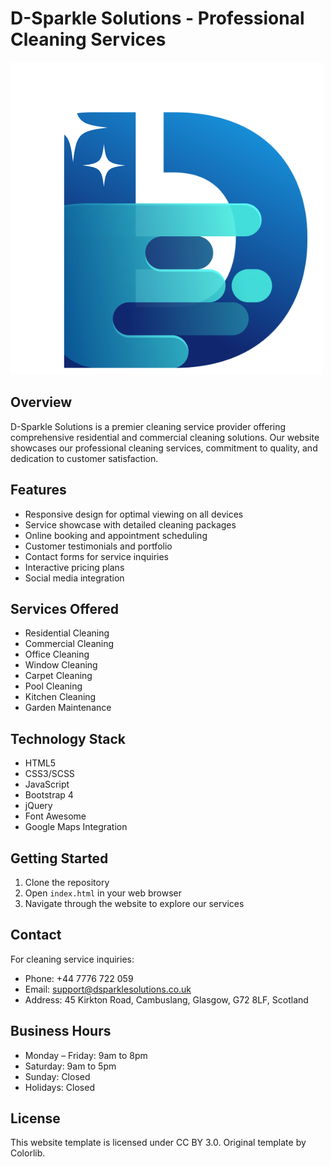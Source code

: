 # D-Sparkle Solutions - Professional Cleaning Services

![D-Sparkle Solutions Logo](images/logo.png)

## Overview

D-Sparkle Solutions is a premier cleaning service provider offering comprehensive residential and commercial cleaning solutions. Our website showcases our professional cleaning services, commitment to quality, and dedication to customer satisfaction.

## Features

- Responsive design for optimal viewing on all devices
- Service showcase with detailed cleaning packages
- Online booking and appointment scheduling
- Customer testimonials and portfolio
- Contact forms for service inquiries
- Interactive pricing plans
- Social media integration

## Services Offered

- Residential Cleaning
- Commercial Cleaning
- Office Cleaning
- Window Cleaning
- Carpet Cleaning
- Pool Cleaning
- Kitchen Cleaning
- Garden Maintenance

## Technology Stack

- HTML5
- CSS3/SCSS
- JavaScript
- Bootstrap 4
- jQuery
- Font Awesome
- Google Maps Integration

## Getting Started

1. Clone the repository
2. Open `index.html` in your web browser
3. Navigate through the website to explore our services

## Contact

For cleaning service inquiries:

- Phone: +44 7776 722 059
- Email: <support@dsparklesolutions.co.uk>
- Address: 45 Kirkton Road, Cambuslang, Glasgow, G72 8LF, Scotland

## Business Hours

- Monday – Friday: 9am to 8pm
- Saturday: 9am to 5pm
- Sunday: Closed
- Holidays: Closed

## License

This website template is licensed under CC BY 3.0. Original template by Colorlib.
